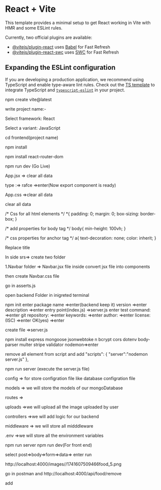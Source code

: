 # React + Vite

This template provides a minimal setup to get React working in Vite with HMR and some ESLint rules.

Currently, two official plugins are available:

- [@vitejs/plugin-react](https://github.com/vitejs/vite-plugin-react/blob/main/packages/plugin-react/README.md) uses [Babel](https://babeljs.io/) for Fast Refresh
- [@vitejs/plugin-react-swc](https://github.com/vitejs/vite-plugin-react-swc) uses [SWC](https://swc.rs/) for Fast Refresh

## Expanding the ESLint configuration

If you are developing a production application, we recommend using TypeScript and enable type-aware lint rules. Check out the [TS template](https://github.com/vitejs/vite/tree/main/packages/create-vite/template-react-ts) to integrate TypeScript and [`typescript-eslint`](https://typescript-eslint.io) in your project.




<!-- Frontend all step  -->

npm create vite@latest

write project name:-

Select framework: React

Select a variant: JavaScript

cd frontend(project name)

npm install

npm install react-router-dom

npm run dev (Go Live)

<!-- Go in src -->
App.jsx => clear all data

type :=> rafce =>enter(Now export component is ready)

App.css =>clear all data

<!-- open index.css -->
clear all data

/* Css for all html elements */
*{
  padding: 0;
  margin: 0;
  box-sizing: border-box;
}

/* add properties for body tag */
body{
  min-height: 100vh;
}

/* css properties for anchor tag */
a{
  text-decoration: none;
  color: inherit;
}

<!-- index.html  -->
Replace title


<!-- create folder structure for our react project -->
In side srs=> create two folder <!--1.components  2.pages-->
<!-- inside components -->
1.Navbar folder => Navbar.jsx file
inside convert jsx file into components <rafce>

then create Navbar.css file 


<!-- assert folder paste all photo -->
go in asserts.js
<!-- all photo utomatically exported in the object formate (name asserts) -->



<!-- Back end Structure create -->

open backend Folder in inigreted terminal

npm init
enter 
package name =>enter(backend keep it)
version =>enter
description =>enter
entry point(index.js) =>server.js
enter
test command: =>enter
git repository: =>enter
keywords: =>enter
author: =>enter
license: (ISC) =>enter
OK(yes) =>enter

<!-- Go in backend folder  -->
create file =>server.js

npm install express mongoose jsonwebtoke
n bcrypt cors dotenv body-parser multer 
stripe validator nodemon=>enter

<!-- Go in package.json -->
remove all element from script and add
"scripts": {
    "server":"nodemon server.js"
  },
  <!-- "server":"nodemon server.js" that means when we type  -->npm run server (execute the server.js file)


  <!-- Create some folder inside backend -->
  config => for store configration file like database configration file

  models => we will store the models of our mongoDatabase

  routes =>

  uploads =>we will upload all the image uploaded by user

  controllers =>we will add logic for our backend

  middleware => we will store all midddleware

  <!-- create a file inside backend  -->
  .env =>we will store all the environment variables


  <!-- Now open Server.js file -->
  npm run server
  npm run dev(For front end)

  <!-- for check backend conection go in postman -->

  select post=>body=>form=>data=> enter run


  <!-- after run copy the image url -->

  <!-- app.use("/images",express.static('uploads'))
  
  adding this in server.js for connection -->
  http://localhost:4000/images//1741607509466food_5.png


  <!-- for deleting frocess  -->
  go in postman and http://localhost:4000/api/food/remove

  add